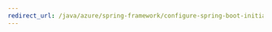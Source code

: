 ```yaml
---
redirect_url: /java/azure/spring-framework/configure-spring-boot-initializer-java-app-with-redis-cache
---
```


